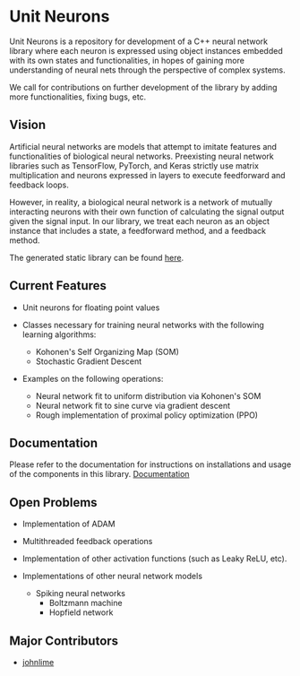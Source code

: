 # Unit Neurons
Unit Neurons is a repository for development of a C++ neural network library
where each neuron is expressed using object instances embedded with its own states and functionalities,
in hopes of gaining more understanding of neural nets through the perspective of complex systems.

We call for contributions on further development of the library by adding more functionalities, fixing bugs, etc.

## Vision
Artificial neural networks are models that attempt to imitate features and functionalities of biological
neural networks. Preexisting neural network libraries such as TensorFlow, PyTorch, and Keras strictly use
matrix multiplication and neurons expressed in layers to execute feedforward and feedback loops.

However, in reality, a biological neural network is a network of mutually interacting neurons with their own function
of calculating the signal output given the signal input. In our library, we treat each neuron as an object instance
that includes a state, a feedforward method, and a feedback method.

The generated static library can be found [here](https://github.com/johnlime/UnitNeurons/blob/master/DerivedData/Unit%20Neurons/Build/Products/Release/libUnit%20Neurons.a).

## Current Features
- Unit neurons for floating point values

- Classes necessary for training neural networks with the following learning algorithms:
  - Kohonen's Self Organizing Map (SOM)
  - Stochastic Gradient Descent

- Examples on the following operations:
  - Neural network fit to uniform distribution via Kohonen's SOM
  - Neural network fit to sine curve via gradient descent
  - Rough implementation of proximal policy optimization (PPO)

## Documentation
Please refer to the documentation for instructions on installations and usage of the components in this library.
[Documentation](https://johnlime.github.io/UnitNeurons/Documentation/)

## Open Problems
- Implementation of ADAM

- Multithreaded feedback operations

- Implementation of other activation functions (such as Leaky ReLU, etc).

- Implementations of other neural network models
  - Spiking neural networks
    - Boltzmann machine
    - Hopfield network

## Major Contributors
- [johnlime](https://github.com/johnlime)
